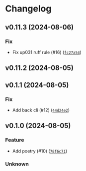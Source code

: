 # Changelog

## v0.11.3 (2024-08-06)

### Fix


- Fix up031 ruff rule (#16) ([`fc27a54`](https://github.com/uilibs/uvcclient/commit/fc27a5421b99a05fefe760badc4d32ddb5d6f4f3))


## v0.11.2 (2024-08-05)

## v0.1.1 (2024-08-05)

### Fix


- Add back cli (#12) ([`44d24e2`](https://github.com/uilibs/uvcclient/commit/44d24e2a336e8799f993c26f46861d9645fe4a46))


## v0.1.0 (2024-08-05)

### Feature


- Add poetry (#10) ([`78f6c71`](https://github.com/uilibs/uvcclient/commit/78f6c7142457aa0667d742969d843626aa28dba9))


### Unknown






































































